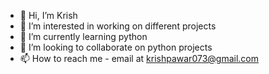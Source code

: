 - 👋 Hi, I’m Krish
- 👀 I’m interested in working on different projects
- 🌱 I’m currently learning python 
- 💞️ I’m looking to collaborate on python projects
- 📫 How to reach me - email at krishpawar073@gmail.com

<!---
Krish2673/Krish2673 is a ✨ special ✨ repository because its `README.md` (this file) appears on your GitHub profile.
You can click the Preview link to take a look at your changes.
--->
